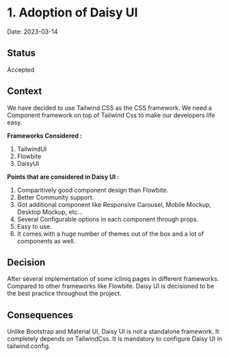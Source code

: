 # 1. Adoption of Daisy UI

Date: 2023-03-14

## Status

Accepted

## Context

We have decided to use Tailwind CSS as the CSS framework. We need a Component framework on top of Tailwind Css to make our developers life easy.

**Frameworks Considered :**
1. TailwindUI
2. Flowbite
3. DaisyUI

**Points that are considered in Daisy UI :**
1. Comparitively good component design than Flowbite.
2. Better Community support.
3. Got additional component like Responsive Carousel, Mobile Mockup, Desktop Mockup, etc...
4. Several Configurable options in each component through props.
5. Easy to use.
6. It comes with a huge number of themes out of the box and a lot of components as well.

## Decision

After several implementation of some icliniq pages in different frameworks. Compared to other frameworks like Flowbite. Daisy UI is decisioned to be the best practice throughout the project.

## Consequences

Unlike Bootstrap and Material UI, Daisy UI is not a standalone framework. It completely depends on TailwindCss. It is mandatory to configure Daisy UI in tailwind.config.

